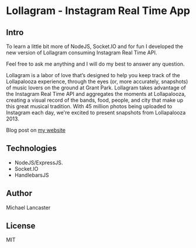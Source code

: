 Lollagram - Instagram Real Time App
=============

## Intro
To learn a little bit more of NodeJS, Socket.IO and for fun I developed the new version of Lollagram
consuming Instagram Real Time API.

Feel free to ask me anything and I will do my best to answer any question.

Lollagram is a labor of love that’s designed to help you keep track of the Lollapalooza experience, through the eyes (or, more accurately, snapshots) of music lovers on the ground at Grant Park. Lollagram takes advantage of the Instagram Real Time API and aggregates the moments at Lollapalooza, creating a visual record of the bands, food, people, and city that make up this great musical tradition. With 45 million photos being uploaded to Instagram each day, we're excited to present snapshots from Lollapalooza 2013.

Blog post on <a href="http://www.bymichaellancaster.com/blog/how-i-built-lollagram-lollapalooza-instagram-real-time-api/" title="blog post" target="_blank">my website</a>

## Technologies
- NodeJS/ExpressJS.
- Socket.IO
- HandlebarsJS

## Author
Michael Lancaster

## License
MIT
